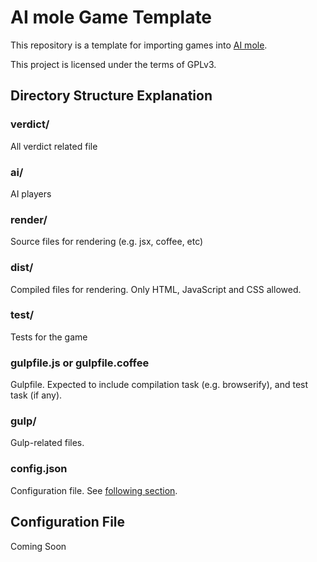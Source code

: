 # AI mole Game Template
This repository is a template for importing games into [AI mole](https://www.github.com/leoyuholo/aimole).

This project is licensed under the terms of GPLv3.

## Directory Structure Explanation

### verdict/
All verdict related file

### ai/
AI players

### render/
Source files for rendering (e.g. jsx, coffee, etc)

### dist/
Compiled files for rendering. Only HTML, JavaScript and CSS allowed.

### test/
Tests for the game

### gulpfile.js or gulpfile.coffee
Gulpfile. Expected to include compilation task (e.g. browserify), and test task (if any).

### gulp/
Gulp-related files.

### config.json
Configuration file. See [following section](#config).

## <a name="config"></a>Configuration File
Coming Soon
